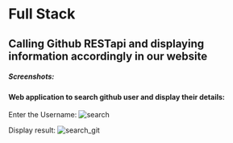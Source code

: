 # Full Stack 
## Calling Github RESTapi and displaying information accordingly in our website

##### Screenshots:
#### Web application to search github user and display their details:
Enter the Username:
![search](https://user-images.githubusercontent.com/30695369/29531561-bb2943d8-86c6-11e7-9e0a-50e5c3313865.jpg)

Display result: 
![search_git](https://user-images.githubusercontent.com/30695369/29531562-bb2d4bcc-86c6-11e7-8733-a0f9d1ed7423.png)
